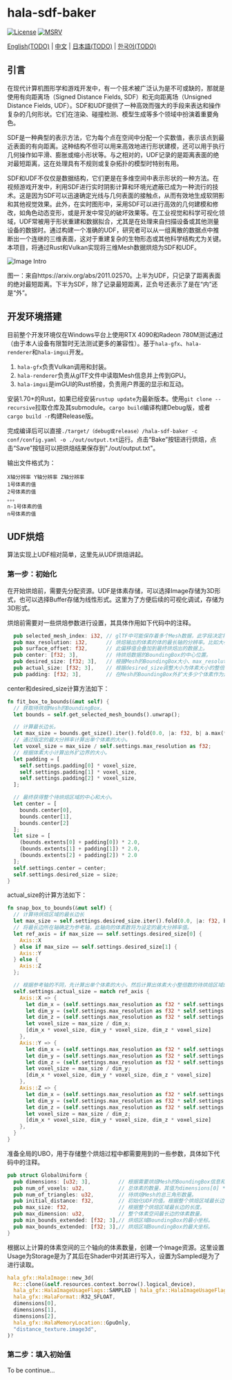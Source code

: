 # hala-sdf-baker
[![License](https://img.shields.io/badge/License-GPL3-blue.svg)](https://www.gnu.org/licenses/gpl-3.0.en.html)
[![MSRV](https://img.shields.io/badge/rustc-1.70.0+-ab6000.svg)](https://blog.rust-lang.org/2023/06/01/Rust-1.70.0.html)

[English(TODO)](README_EN.md) | [中文](README.md) | [日本語(TODO)](README_JP.md) | [한국어(TODO)](README_KO.md)

## 引言

在现代计算机图形学和游戏开发中，有一个技术被广泛认为是不可或缺的，那就是使用有向距离场（Signed Distance Fields, SDF）和无向距离场（Unsigned Distance Fields, UDF）。SDF和UDF提供了一种高效而强大的手段来表达和操作复杂的几何形状。它们在渲染、碰撞检测、模型生成等多个领域中扮演着重要角色。

SDF是一种典型的表示方法，它为每个点在空间中分配一个实数值，表示该点到最近表面的有向距离。这种结构不但可以用来高效地进行形状建模，还可以用于执行几何操作如平滑、膨胀或缩小形状等。与之相对的，UDF记录的是距离表面的绝对最短距离，这在处理具有不规则或复杂拓扑的模型时特别有用。

SDF和UDF不仅仅是数据结构，它们更是在多维空间中表示形状的一种方法。在视频游戏开发中，利用SDF进行实时阴影计算和环境光遮蔽已成为一种流行的技术。这是因为SDF可以迅速确定光线与几何表面的接触点，从而有效地生成软阴影和其他视觉效果。此外，在实时图形中，采用SDF可以进行高效的几何建模和修改，如角色动态变形，或是开发中常见的破坏效果等。在工业视觉和科学可视化领域，UDF常被用于形状重建和数据拟合，尤其是在处理来自扫描设备或其他测量设备的数据时。通过构建一个准确的UDF，研究者可以从一组离散的数据点中推断出一个连继的三维表面，这对于重建复杂的生物形态或其他科学结构尤为关键。本项目，将通过Rust和Vulkan实现将三维Mesh数据烘焙为SDF和UDF。

![Image Intro](images/intro.png)

图一：来自https://arxiv.org/abs/2011.02570。上半为UDF，只记录了距离表面的绝对最短距离。下半为SDF，除了记录最短距离，正负号还表示了是在“内”还是“外”。

## 开发环境搭建

目前整个开发环境仅在Windows平台上使用RTX 4090和Radeon 780M测试通过（由于本人设备有限暂时无法测试更多的兼容性）。基于`hala-gfx`、`hala-renderer`和`hala-imgui`开发。

1. `hala-gfx`负责Vulkan调用和封装。
2. `hala-renderer`负责从glTF文件中读取Mesh信息并上传到GPU。
3. `hala-imgui`是imGUI的Rust桥接，负责用户界面的显示和互动。

安装1.70+的Rust，如果已经安装`rustup update`为最新版本。使用`git clone --recursive`拉取仓库及其submodule。`cargo build`编译构建Debug版，或者`cargo build -r`构建Release版。

完成编译后可以直接`./target/（debug或release）/hala-sdf-baker -c conf/config.yaml -o ./out/output.txt`运行。点击“Bake”按钮进行烘焙，点击“Save”按钮可以把烘焙结果保存到"./out/output.txt"。

输出文件格式为：
```
X轴分辨率 Y轴分辨率 Z轴分辨率
1号体素的值
2号体素的值
。。。
n-1号体素的值
n号体素的值
```

## UDF烘焙

算法实现上UDF相对简单，这里先从UDF烘焙讲起。

### 第一步：初始化

在开始烘焙前，需要先分配资源。UDF是体素存储，可以选择Image存储为3D形式，也可以选择Buffer存储为线性形式。这里为了方便后续的可视化调试，存储为3D形式。

烘焙前需要对一些烘焙参数进行设置，其具体作用如下代码中的注释。
```rust
  pub selected_mesh_index: i32, // glTF中可能保存着多个Mesh数据，此字段决定将要被烘焙的是第几个Mesh。
  pub max_resolution: i32,      // 烘焙输出的体素的体的最长轴的分辨率。比如大小为(1, 2, 4）的Mesh范围，此字段如果为64，那么最终体素的分辨率将是[16, 32, 64]。
  pub surface_offset: f32,      // 此偏移值会叠加到最终烘焙出的数据上。
  pub center: [f32; 3],         // 待烘焙数据的BoundingBox的中心位置。
  pub desired_size: [f32; 3],   // 根据Mesh的BoundingBox大小、max_resolution和指定的边缘预留大小padding计算出的计划烘焙空间的大小。
  pub actual_size: [f32; 3],    // 根据desired_size调整大小为体素大小的整倍数，也是最终保存数据的大小。
  pub padding: [f32; 3],        // 在Mesh的BoundingBox外扩大多少个体素作为边界。
```

center和desired_size计算方法如下：
```rust
fn fit_box_to_bounds(&mut self) {
  // 获取待烘焙Mesh的BoundingBox。
  let bounds = self.get_selected_mesh_bounds().unwrap();

  // 计算最长边长。
  let max_size = bounds.get_size().iter().fold(0.0, |a: f32, b| a.max(*b));
  // 通过指定的最大分辨率计算出单个体素的大小。
  let voxel_size = max_size / self.settings.max_resolution as f32;
  // 根据体素大小计算出外扩边界的大小。
  let padding = [
    self.settings.padding[0] * voxel_size,
    self.settings.padding[1] * voxel_size,
    self.settings.padding[2] * voxel_size,
  ];

  // 最终获得整个待烘焙区域的中心和大小。
  let center = [
    bounds.center[0],
    bounds.center[1],
    bounds.center[2]
  ];
  let size = [
    (bounds.extents[0] + padding[0]) * 2.0,
    (bounds.extents[1] + padding[1]) * 2.0,
    (bounds.extents[2] + padding[2]) * 2.0
  ];
  self.settings.center = center;
  self.settings.desired_size = size;
}
```

actual_size的计算方法如下：
```rust
fn snap_box_to_bounds(&mut self) {
  // 计算待烘焙区域的最长边长
  let max_size = self.settings.desired_size.iter().fold(0.0, |a: f32, b| a.max(*b));
  // 将最长边所在轴确定为参考轴，此轴向的体素数将为设定的最大分辨率值。
  let ref_axis = if max_size == self.settings.desired_size[0] {
    Axis::X
  } else if max_size == self.settings.desired_size[1] {
    Axis::Y
  } else {
    Axis::Z
  };

  // 根据参考轴的不同，先计算出单个体素的大小，然后计算出体素大小整倍数的待烘焙区域的大小。
  self.settings.actual_size = match ref_axis {
    Axis::X => {
      let dim_x = (self.settings.max_resolution as f32 * self.settings.desired_size[0] / max_size).round().max(1.0);
      let dim_y = (self.settings.max_resolution as f32 * self.settings.desired_size[1] / max_size).ceil().max(1.0);
      let dim_z = (self.settings.max_resolution as f32 * self.settings.desired_size[2] / max_size).ceil().max(1.0);
      let voxel_size = max_size / dim_x;
      [dim_x * voxel_size, dim_y * voxel_size, dim_z * voxel_size]
    },
    Axis::Y => {
      let dim_x = (self.settings.max_resolution as f32 * self.settings.desired_size[0] / max_size).ceil().max(1.0);
      let dim_y = (self.settings.max_resolution as f32 * self.settings.desired_size[1] / max_size).round().max(1.0);
      let dim_z = (self.settings.max_resolution as f32 * self.settings.desired_size[2] / max_size).ceil().max(1.0);
      let voxel_size = max_size / dim_y;
      [dim_x * voxel_size, dim_y * voxel_size, dim_z * voxel_size]
    },
    Axis::Z => {
      let dim_x = (self.settings.max_resolution as f32 * self.settings.desired_size[0] / max_size).ceil().max(1.0);
      let dim_y = (self.settings.max_resolution as f32 * self.settings.desired_size[1] / max_size).ceil().max(1.0);
      let dim_z = (self.settings.max_resolution as f32 * self.settings.desired_size[2] / max_size).round().max(1.0);
      let voxel_size = max_size / dim_z;
      [dim_x * voxel_size, dim_y * voxel_size, dim_z * voxel_size]
    },
  }
}
```

准备全局的UBO，用于存储整个烘焙过程中都需要用到的一些参数，具体如下代码中的注释。
```rust
pub struct GlobalUniform {
  pub dimensions: [u32; 3],         // 根据需要烘焙Mesh的BoundingBox信息和烘焙体素最大分辨率计算出三个维度的大小。
  pub num_of_voxels: u32,           // 总体素的数量，其值为dimensions[0] * dimensions[1] * dimensions[2]。
  pub num_of_triangles: u32,        // 待烘焙Mesh的总三角形数量。
  pub initial_distance: f32,        // 初始化UDF的值。根据整个烘焙区域最长边的长度，归一化后的烘焙BoundingBox的对角线长度的1.01倍（整个UDF中不可能有值大于此值）。
  pub max_size: f32,                // 根据整个烘焙区域最长边的长度。
  pub max_dimension: u32,           // 整个体素空间最长边的体素数量。
  pub min_bounds_extended: [f32; 3],// 烘焙区域BoundingBox的最小坐标。
  pub max_bounds_extended: [f32; 3],// 烘焙区域BoundingBox的最大坐标。
}
```

根据以上计算的体素空间的三个轴向的体素数量，创建一个Image资源。这里设置Usage为Storage是为了其后在Shader中对其进行写入，设置为Sampled是为了进行读取。
```rust
hala_gfx::HalaImage::new_3d(
  Rc::clone(&self.resources.context.borrow().logical_device),
  hala_gfx::HalaImageUsageFlags::SAMPLED | hala_gfx::HalaImageUsageFlags::STORAGE,
  hala_gfx::HalaFormat::R32_SFLOAT,
  dimensions[0],
  dimensions[1],
  dimensions[2],
  hala_gfx::HalaMemoryLocation::GpuOnly,
  "distance_texture.image3d",
)?
```

### 第二步：填入初始值

To be continue...
